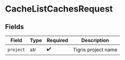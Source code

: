 # CacheListCachesRequest


## Fields

| Field               | Type                | Required            | Description         |
| ------------------- | ------------------- | ------------------- | ------------------- |
| `project`           | *str*               | :heavy_check_mark:  | Tigris project name |